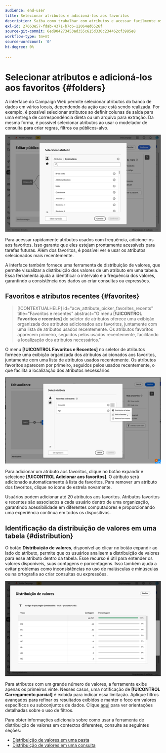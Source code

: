 ```yaml
---
audience: end-user
title: Selecionar atributos e adicioná-los aos favoritos
description: Saiba como trabalhar com atributos e acessar facilmente os atributos favoritos e os usados recentemente.
exl-id: 27663e57-fdab-4371-b7c6-12064ed6526f
source-git-commit: 6ed904273453ad355c615d330c234462cf3985e8
workflow-type: tm+mt
source-wordcount: '0'
ht-degree: 0%

---
```


# Selecionar atributos e adicioná-los aos favoritos {#folders}

A interface do Campaign Web permite selecionar atributos do banco de dados em vários locais, dependendo da ação que está sendo realizada. Por exemplo, é possível selecionar atributos ao definir colunas de saída para uma entrega de correspondência direta ou um arquivo para extração. Da mesma forma, é possível selecionar atributos ao usar o modelador de consulta para criar regras, filtros ou públicos-alvo.

![Seleção de atributos na interface do banco de dados, com as opções de atributos.](assets/attributes-list.png)

Para acessar rapidamente atributos usados com frequência, adicione-os aos favoritos. Isso garante que eles estejam prontamente acessíveis para tarefas futuras. Além dos favoritos, é possível ver e usar os atributos selecionados mais recentemente.

A interface também fornece uma ferramenta de distribuição de valores, que permite visualizar a distribuição dos valores de um atributo em uma tabela. Essa ferramenta ajuda a identificar o intervalo e a frequência dos valores, garantindo a consistência dos dados ao criar consultas ou expressões.

## Favoritos e atributos recentes {#favorites}

>[!CONTEXTUALHELP]
>id="acw_attribute_picker_favorites_recents"
>title="Favoritos e recentes"
>abstract="O menu **[!UICONTROL Favoritos e recentes]** do seletor de atributos oferece uma exibição organizada dos atributos adicionados aos favoritos, juntamente com uma lista de atributos usados recentemente. Os atributos favoritos aparecem primeiro, seguidos pelos usados recentemente, facilitando a localização dos atributos necessários."

O menu **[!UICONTROL Favoritos e Recentes]** no seletor de atributos fornece uma exibição organizada dos atributos adicionados aos favoritos, juntamente com uma lista de atributos usados recentemente. Os atributos favoritos aparecem por primeiro, seguidos pelos usados recentemente, o que facilita a localização dos atributos necessários.

![Menu de atributos favoritos e recentes, mostrando atributos favoritos e usados recentemente.](assets/attributes-favorite.png)

Para adicionar um atributo aos favoritos, clique no botão expandir e selecione **[!UICONTROL Adicionar aos favoritos]**. O atributo será adicionado automaticamente à lista de favoritos. Para remover um atributo dos favoritos, clique no ícone de estrela novamente.

Usuários podem adicionar até 20 atributos aos favoritos. Atributos favoritos e recentes são associados a cada usuário dentro de uma organização, garantindo acessibilidade em diferentes computadores e proporcionando uma experiência contínua em todos os dispositivos.

## Identificação da distribuição de valores em uma tabela {#distribution}

O botão **Distribuição de valores**, disponível ao clicar no botão expandir ao lado do atributo, permite que os usuários analisem a distribuição de valores para esse atributo dentro da tabela. Esse recurso é útil para entender os valores disponíveis, suas contagens e porcentagens. Isso também ajuda a evitar problemas como inconsistências no uso de maiúsculas e minúsculas ou na ortografia ao criar consultas ou expressões.

![Interface da ferramenta de distribuição de valores, mostrando contagens e porcentagens de valores de atributos.](assets/attributes-distribution-values.png)

Para atributos com um grande número de valores, a ferramenta exibe apenas os primeiros vinte. Nesses casos, uma notificação de **[!UICONTROL Carregamento parcial]** é exibida para indicar essa limitação. Aplique filtros avançados para refinar os resultados exibidos e manter o foco em valores específicos ou subconjuntos de dados. Clique [aqui](../get-started/work-with-folders.md#filter-the-values) para ver orientações detalhadas sobre o uso de filtros.

Para obter informações adicionais sobre como usar a ferramenta de distribuição de valores em contextos diferentes, consulte as seguintes seções:

* [Distribuição de valores em uma pasta](../get-started/work-with-folders.md##distribution-values-folder)
* [Distribuição de valores em uma consulta](../query/build-query.md#distribution-values-query)